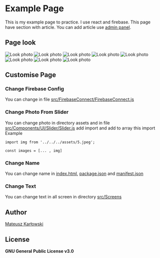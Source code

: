 # Example Page
This is my example page to practice. I use react and firebase. This page have section with article. You can add article use [admin panel](https://github.com/mati2251/admin-panel-example-page).
## Page look
![Look photo](https://raw.githubusercontent.com/mati2251/example-page-with-article/master/.github/1.png)
![Look photo](https://raw.githubusercontent.com/mati2251/example-page-with-article/master/.github/2.png)
![Look photo](https://raw.githubusercontent.com/mati2251/example-page-with-article/master/.github/3.png)
![Look photo](https://raw.githubusercontent.com/mati2251/example-page-with-article/master/.github/4.png)
![Look photo](https://raw.githubusercontent.com/mati2251/example-page-with-article/master/.github/5.png)
![Look photo](https://raw.githubusercontent.com/mati2251/example-page-with-article/master/.github/6.png)
![Look photo](https://raw.githubusercontent.com/mati2251/example-page-with-article/master/.github/7.png)
![Look photo](https://raw.githubusercontent.com/mati2251/example-page-with-article/master/.github/8.png)
## Customise Page 
### Change Firebase Config
You can change in file [src/FirebaseConnect/FirebaseConnect.js](https://github.com/mati2251/example-page-with-article/blob/master/src/FirebaseConnect/FirebaseConnect.js)
### Change Photo From Slider
You can change photo in directory assets and in file [src/Components/UI/Slider/Slider.js](https://github.com/mati2251/example-page-with-article/blob/master/src/Components/UI/Slider/Slider.js) add import and add to array this import
Example 
```:js
import img from '../../../assets/5.jpeg';

const images = [... , img] 
```
### Change Name
You can change name in [index.html](https://github.com/mati2251/example-page-with-article/blob/master/public/index.html), [package.json](https://github.com/mati2251/example-page-with-article/blob/master/package.json) and [manifest.json](https://github.com/mati2251/example-page-with-article/blob/master/public/manifest.json)
### Change Text 
You can change text in all screen in directory [src/Screens](https://github.com/mati2251/example-page-with-article/tree/master/src/Screens)

## Author 
[Mateusz Karłowski](https://github.com/mati2251/)

## License
**GNU General Public License v3.0**